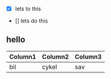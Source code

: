 - [x] lets to this
- [] lets do this

## hello

| Column1 | Column2 | Column3 |
| ------------- | -------------- | -------------- |
| bil | cykel | sav |

